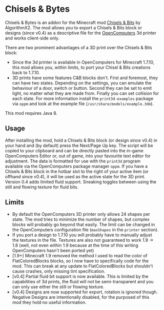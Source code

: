 # Chisels & Bytes
Chisels &amp; Bytes is an addon for the Minecraft mod [Chisels &amp; Bits](http://mods.curse.com/mc-mods/minecraft/231095-chisels-bits) by AlgorithmX2. The mod allows you to export a Chisels & Bits block or designs (since v0.4) as a descriptive file for the [OpenComputers](http://mods.curse.com/mc-mods/minecraft/223008-opencomputers) 3d printer and works client-side only.

There are two prominent advantages of a 3D print over the Chisels & Bits block:
* Since the 3d printer is available in OpenComputers for Minecraft 1.7.10, this mod allows you, within limits, to port your Chisel & Bits creations back to 1.7.10.
* 3D prints have some features C&B blocks don't. First and foremost, they can have two states. Depending on the settings, you can emulate the behaviour of a door, switch or button. Second they can be set to emit light, no matter what they are made from. Finally you can set collision for each state. For more information install the ```print3d-examples``` package via ```oppm``` and look at the example file (```/usr/share/models/example.3dm```).

This mod requires Java 8.

## Usage
After installing the mod, hold a Chisels & Bits block (or design since v0.4) in your hand and (by default) press the Next/Page Up key. The script will be copied to your clipboard and can be directly pasted into the in-game OpenComputers Editor or, out of game, into your favourite text editor for adjustment. The data is formatted for use with the ```print3d``` program available via the OpenComputers package manager ```oppm```.
If you have a Chisels & Bits block in the hotbar slot to the right of your active item (or offhand since v0.4), it will be used as the active state for the 3D print.
Version 0.4 adds limited fluid support. Sneaking toggles between using the still and flowing texture for fluid bits.

## Limits
* By default the OpenComputers 3D printer only allows 24 shapes per state. The mod tries to minimize the number of shapes, but complex blocks will probably go beyond that easily. The limit can be changed in the OpenComputers configuration file (```maxShapes``` in the ```printer``` section).
* If you port a design to 1.7.10 you will probably have to manually adjust the textures in the file. Textures are also not guaranteed to work 1.9 -> 1.8 (well, not even within 1.9 because at the time of this writing OpenComputers hasn't been ported yet)
* [1.9+] Minecraft 1.9 removed the method I used to read the color of FlatColoredBlocks blocks, so I now have to specifically code for the mod. This can break at any update to FlatColoredBlocks but shouldn't cause crashes, only missing tint specification.
* [v0.4] Partial fluid bit support is now available. This is limited by the capabilities of 3d prints, the fluid will not be semi-transparent and you can only use either the still or flowing texture.
* [v0.4] Designs are now supported for export, rotation is ignored though. Negative Designs are intentionally disabled, for the purposed of this mod they hold no useful information.
